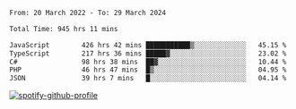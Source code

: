 <!--START_SECTION:waka-->

```txt
From: 20 March 2022 - To: 29 March 2024

Total Time: 945 hrs 11 mins

JavaScript        426 hrs 42 mins ███████████▒░░░░░░░░░░░░░   45.15 %
TypeScript        217 hrs 36 mins █████▓░░░░░░░░░░░░░░░░░░░   23.02 %
C#                98 hrs 38 mins  ██▓░░░░░░░░░░░░░░░░░░░░░░   10.44 %
PHP               46 hrs 47 mins  █▒░░░░░░░░░░░░░░░░░░░░░░░   04.95 %
JSON              39 hrs 7 mins   █░░░░░░░░░░░░░░░░░░░░░░░░   04.14 %
```

<!--END_SECTION:waka-->
[![spotify-github-profile](https://spotify-github-profile.vercel.app/api/view?uid=c00zprrvy9xiloa9qnco3hmng&cover_image=true&theme=novatorem&show_offline=false&background_color=121212&bar_color=53b14f&bar_color_cover=false)](https://spotify-github-profile.vercel.app/api/view?uid=c00zprrvy9xiloa9qnco3hmng&redirect=true)



